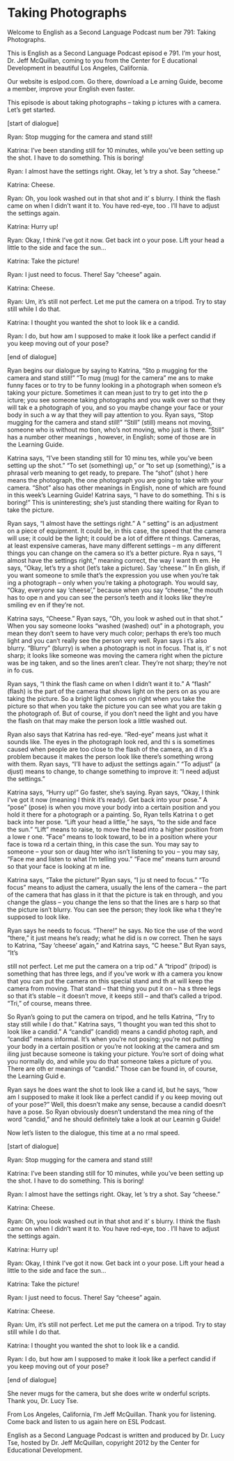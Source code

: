 # Taking Photographs

Welcome to English as a Second Language Podcast num ber 791: Taking Photographs.

This is English as a Second Language Podcast episod e 791.  I’m your host, Dr. Jeff McQuillan, coming to you from the Center for E ducational Development in beautiful Los Angeles, California.

Our website is eslpod.com.  Go there, download a Le arning Guide, become a member, improve your English even faster.

This episode is about taking photographs – taking p ictures with a camera.  Let’s get started.

[start of dialogue]

Ryan:  Stop mugging for the camera and stand still!

Katrina:  I’ve been standing still for 10 minutes, while you’ve been setting up the shot.  I have to do something.  This is boring!

Ryan:  I almost have the settings right.  Okay, let ’s try a shot.  Say “cheese.”

Katrina:  Cheese.

Ryan:  Oh, you look washed out in that shot and it’ s blurry.  I think the flash came on when I didn’t want it to.  You have red-eye, too .  I’ll have to adjust the settings again.

Katrina:  Hurry up!

Ryan:  Okay, I think I’ve got it now.  Get back int o your pose.  Lift your head a little to the side and face the sun…

Katrina:  Take the picture!

Ryan:  I just need to focus.  There!  Say “cheese” again.

Katrina:  Cheese.

Ryan:  Um, it’s still not perfect.  Let me put the camera on a tripod.  Try to stay still while I do that.

Katrina:  I thought you wanted the shot to look lik e a candid.

Ryan:  I do, but how am I supposed to make it look like a perfect candid if you keep moving out of your pose?

[end of dialogue]

Ryan begins our dialogue by saying to Katrina, “Sto p mugging for the camera and stand still!”  “To mug (mug) for the camera” me ans to make funny faces or to try to be funny looking in a photograph when someon e’s taking your picture. Sometimes it can mean just to try to get into the p icture; you see someone taking photographs and you walk over so that they will tak e a photograph of you, and so you maybe change your face or your body in such a w ay that they will pay attention to you.  Ryan says, “Stop mugging for the  camera and stand still!”  “Still” (still) means not moving, someone who is without mo tion, who’s not moving, who just is there.  “Still” has a number other meanings , however, in English; some of those are in the Learning Guide.

Katrina says, “I’ve been standing still for 10 minu tes, while you’ve been setting up the shot.”  “To set (something) up,” or “to set up (something),” is a phrasal verb meaning to get ready, to prepare.  The “shot” (shot ) here means the photograph, the one photograph you are going to take with your camera.  “Shot” also has other meanings in English, none of which are found in this week’s Learning Guide!  Katrina says, “I have to do something.  Thi s is boring!”  This is uninteresting; she’s just standing there waiting for Ryan to take the picture.

Ryan says, “I almost have the settings right.”  A “ setting” is an adjustment on a piece of equipment.  It could be, in this case, the  speed that the camera will use; it could be the light; it could be a lot of differe nt things.  Cameras, at least expensive cameras, have many different settings – m any different things you can change on the camera so it’s a better picture.  Rya n says, “I almost have the settings right,” meaning correct, the way I want th em.  He says, “Okay, let’s try a shot (let’s take a picture).  Say ‘cheese.’”  In En glish, if you want someone to smile that’s the expression you use when you’re tak ing a photograph – only when you’re taking a photograph.  You would say, “Okay, everyone say ‘cheese’,” because when you say “cheese,” the mouth has to ope n and you can see the person’s teeth and it looks like they’re smiling ev en if they’re not.

Katrina says, “Cheese.”  Ryan says, “Oh, you look w ashed out in that shot.” When you say someone looks “washed (washed) out” in  a photograph, you mean they don’t seem to have very much color; perhaps th ere’s too much light and you can’t really see the person very well.  Ryan says i t’s also blurry.  “Blurry” (blurry) is when a photograph is not in focus.  That is, it’ s not sharp; it looks like someone was moving the camera right when the picture was be ing taken, and so the lines aren’t clear.  They’re not sharp; they’re not in fo cus.

Ryan says, “I think the flash came on when I didn’t  want it to.”  A “flash” (flash) is the part of the camera that shows light on the pers on as you are taking the picture.  So a bright light comes on right when you  take the picture so that when you take the picture you can see what you are takin g the photograph of.  But of course, if you don’t need the light and you have the flash on that may make the person look a little washed out.

Ryan also says that Katrina has red-eye.  “Red-eye”  means just what it sounds like.  The eyes in the photograph look red, and thi s is sometimes caused when people are too close to the flash of the camera, an d it’s a problem because it makes the person look like there’s something wrong with them.  Ryan says, “I’ll have to adjust the settings again.”  “To adjust” (a djust) means to change, to change something to improve it: “I need adjust the settings.”

Katrina says, “Hurry up!”  Go faster, she’s saying.   Ryan says, “Okay, I think I’ve got it now (meaning I think it’s ready).  Get back into your pose.”  A “pose” (pose) is when you move your body into a certain position and you hold it there for a photograph or a painting.  So, Ryan tells Katrina t o get back into her pose.  “Lift your head a little,” he says, “to the side and face  the sun.”  “Lift” means to raise, to move the head into a higher position from a lowe r one.  “Face” means to look toward, to be in a position where your face is towa rd a certain thing, in this case the sun.  You may say to someone – your son or daug hter who isn’t listening to you – you may say, “Face me and listen to what I’m telling you.”  “Face me” means turn around so that your face is looking at m ine.

Katrina says, “Take the picture!”  Ryan says, “I ju st need to focus.”  “To focus” means to adjust the camera, usually the lens of the  camera – the part of the camera that has glass in it that the picture is tak en through, and you change the glass – you change the lens so that the lines are s harp so that the picture isn’t blurry.  You can see the person; they look like wha t they’re supposed to look like.

Ryan says he needs to focus.  “There!” he says.  No tice the use of the word “there,” it just means he’s ready; what he did is n ow correct.  Then he says to Katrina, “Say ‘cheese’ again,” and Katrina says, “C heese.”  But Ryan says, “It’s

still not perfect.  Let me put the camera on a trip od.”  A “tripod” (tripod) is something that has three legs, and if you’ve work w ith a camera you know that you can put the camera on this special stand and th at will keep the camera from moving.  That stand – that thing you put it on – ha s three legs so that it’s stable – it doesn’t move, it keeps still – and that’s called  a tripod.  “Tri,” of course, means three.

So Ryan’s going to put the camera on tripod, and he  tells Katrina, “Try to stay still while I do that.”  Katrina says, “I thought you wan ted this shot to look like a candid.”  A “candid” (candid) means a candid photog raph, and “candid” means informal.  It’s when you’re not posing; you’re not putting your body in a certain position or you’re not looking at the camera and sm iling just because someone is taking your picture.  You’re sort of doing what you  normally do, and while you do that someone takes a picture of you.  There are oth er meanings of “candid.” Those can be found in, of course, the Learning Guid e.

Ryan says he does want the shot to look like a cand id, but he says, “how am I supposed to make it look like a perfect candid if y ou keep moving out of your pose?”  Well, this doesn’t make any sense, because a candid doesn’t have a pose.  So Ryan obviously doesn’t understand the mea ning of the word “candid,” and he should definitely take a look at our Learnin g Guide!

Now let’s listen to the dialogue, this time at a no rmal speed.

[start of dialogue]

Ryan:  Stop mugging for the camera and stand still!

Katrina:  I’ve been standing still for 10 minutes, while you’ve been setting up the shot.  I have to do something.  This is boring!

Ryan:  I almost have the settings right.  Okay, let ’s try a shot.  Say “cheese.”

Katrina:  Cheese.

Ryan:  Oh, you look washed out in that shot and it’ s blurry.  I think the flash came on when I didn’t want it to.  You have red-eye, too .  I’ll have to adjust the settings again.

Katrina:  Hurry up!

Ryan:  Okay, I think I’ve got it now.  Get back int o your pose.  Lift your head a little to the side and face the sun…

Katrina:  Take the picture!

Ryan:  I just need to focus.  There!  Say “cheese” again.

Katrina:  Cheese.

Ryan:  Um, it’s still not perfect.  Let me put the camera on a tripod.  Try to stay still while I do that.

Katrina:  I thought you wanted the shot to look lik e a candid.

Ryan:  I do, but how am I supposed to make it look like a perfect candid if you keep moving out of your pose?

[end of dialogue]

She never mugs for the camera, but she does write w onderful scripts.  Thank you, Dr. Lucy Tse.

From Los Angeles, California, I’m Jeff McQuillan.  Thank you for listening.  Come back and listen to us again here on ESL Podcast.

English as a Second Language Podcast is written and  produced by Dr. Lucy Tse, hosted by Dr. Jeff McQuillan, copyright 2012 by the  Center for Educational Development.

